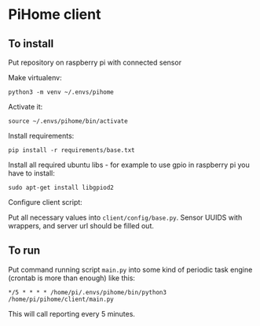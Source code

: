 # PiHome client

## To install

Put repository on raspberry pi with connected sensor

Make virtualenv:

`python3 -m venv ~/.envs/pihome`

Activate it:

`source ~/.envs/pihome/bin/activate`

Install requirements:

`pip install -r requirements/base.txt`

Install all required ubuntu libs - for example to use gpio in raspberry pi you have to install:

`sudo apt-get install libgpiod2`

Configure client script:

Put all necessary values into `client/config/base.py`. Sensor UUIDS with wrappers, and server url should be filled out.

## To run

Put command running script `main.py` into some kind of periodic task engine (crontab is more than enough) like this:

`*/5 * * * * /home/pi/.envs/pihome/bin/python3 /home/pi/pihome/client/main.py`

This will call reporting every 5 minutes.